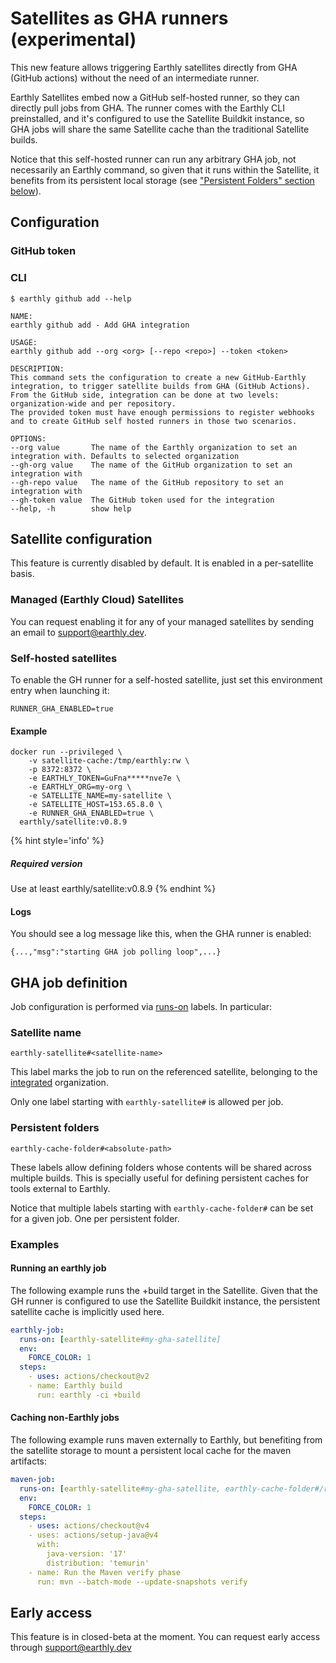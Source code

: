 # Satellites as GHA runners (**experimental**)

This new feature allows triggering Earthly satellites directly from GHA (GitHub actions) without the need of an intermediate runner. 

Earthly Satellites embed now a GitHub self-hosted runner, so they can directly pull jobs from GHA. The runner comes with the Earthly CLI preinstalled, and it's configured to use the Satellite Buildkit instance, so GHA jobs will share the same Satellite cache than the traditional Satellite builds.

Notice that this self-hosted runner can run any arbitrary GHA job, not necessarily an Earthly command, so given that it runs within the Satellite, it benefits from its persistent local storage (see ["Persistent Folders" section below](#persistent-folders)).

## Configuration

### GitHub token

### CLI

`$ earthly github add --help`

``` 
NAME:
earthly github add - Add GHA integration

USAGE:
earthly github add --org <org> [--repo <repo>] --token <token>

DESCRIPTION:
This command sets the configuration to create a new GitHub-Earthly integration, to trigger satellite builds from GHA (GitHub Actions).
From the GitHub side, integration can be done at two levels: organization-wide and per repository.
The provided token must have enough permissions to register webhooks and to create GitHub self hosted runners in those two scenarios.

OPTIONS:
--org value       The name of the Earthly organization to set an integration with. Defaults to selected organization
--gh-org value    The name of the GitHub organization to set an integration with
--gh-repo value   The name of the GitHub repository to set an integration with
--gh-token value  The GitHub token used for the integration
--help, -h        show help
```

## Satellite configuration
This feature is currently disabled by default. It is enabled in a per-satellite basis.

### Managed (Earthly Cloud) Satellites
 You can request enabling it for any of your managed satellites by sending an email to support@earthly.dev.

### Self-hosted satellites
To enable the GH runner for a self-hosted satellite, just set this environment entry when launching it: 
```
RUNNER_GHA_ENABLED=true
```
#### Example
```shell
docker run --privileged \
    -v satellite-cache:/tmp/earthly:rw \
    -p 8372:8372 \
    -e EARTHLY_TOKEN=GuFna*****nve7e \ 
    -e EARTHLY_ORG=my-org \
    -e SATELLITE_NAME=my-satellite \
    -e SATELLITE_HOST=153.65.8.0 \
    -e RUNNER_GHA_ENABLED=true \
  earthly/satellite:v0.8.9
```
{% hint style='info' %}
##### Required version
Use at least earthly/satellite:v0.8.9
{% endhint %}

#### Logs
You should see a log message like this, when the GHA runner is enabled: 
```
{...,"msg":"starting GHA job polling loop",...}
```

## GHA job definition
Job configuration is performed via [runs-on](https://docs.github.com/en/actions/using-workflows/workflow-syntax-for-github-actions#jobsjob_idruns-on) labels. In particular:

### Satellite name
```
earthly-satellite#<satellite-name>
```
This label marks the job to run on the referenced satellite, belonging to the [integrated](#cli) organization. 

Only one label starting with `earthly-satellite#` is allowed per job.
### Persistent folders
```
earthly-cache-folder#<absolute-path>
```
These labels allow defining folders whose contents will be shared across multiple builds.
This is specially useful for defining persistent caches for tools external to Earthly. 

Notice that multiple labels starting with `earthly-cache-folder#` can be set for a given job. One per persistent folder.

### Examples
#### Running an earthly job
The following example runs the +build target in the Satellite. Given that the GH runner is configured to use the Satellite Buildkit instance, the persistent satellite cache is implicitly used here.
```yml
earthly-job:
  runs-on: [earthly-satellite#my-gha-satellite]
  env:
    FORCE_COLOR: 1
  steps:
    - uses: actions/checkout@v2
    - name: Earthly build
      run: earthly -ci +build
```
#### Caching non-Earthly jobs
The following example runs maven externally to Earthly, but benefiting from the satellite storage to mount a persistent local cache for the maven artifacts:  
```yml
maven-job:
  runs-on: [earthly-satellite#my-gha-satellite, earthly-cache-folder#/root/.m2]
  env:
    FORCE_COLOR: 1
  steps:
    - uses: actions/checkout@v4
    - uses: actions/setup-java@v4
      with:
        java-version: '17'
        distribution: 'temurin'
    - name: Run the Maven verify phase
      run: mvn --batch-mode --update-snapshots verify
```
## Early access
This feature is in closed-beta at the moment. You can request early access through support@earthly.dev